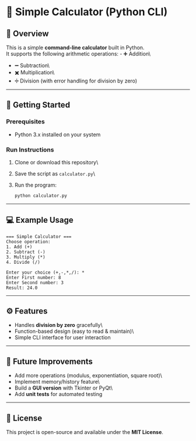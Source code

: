# 🧮 Simple Calculator (Python CLI)

## 📖 Overview

This is a simple **command-line calculator** built in Python.\
It supports the following arithmetic operations: - ➕ Addition\
- ➖ Subtraction\
- ✖️ Multiplication\
- ➗ Division (with error handling for division by zero)

------------------------------------------------------------------------

## 🚀 Getting Started

### Prerequisites

-   Python 3.x installed on your system

### Run Instructions

1.  Clone or download this repository\

2.  Save the script as `calculator.py`\

3.  Run the program:

    ``` bash
    python calculator.py
    ```

------------------------------------------------------------------------

## 💻 Example Usage

    === Simple Calculator ===
    Choose operation:
    1. Add (+)
    2. Subtract (-)
    3. Multiply (*)
    4. Divide (/)

    Enter your choice (+,-,*,/): *
    Enter First number: 8
    Enter Second number: 3
    Result: 24.0

------------------------------------------------------------------------

## ⚙️ Features

-   Handles **division by zero** gracefully\
-   Function-based design (easy to read & maintain)\
-   Simple CLI interface for user interaction

------------------------------------------------------------------------

## 🔮 Future Improvements

-   Add more operations (modulus, exponentiation, square root)\
-   Implement memory/history feature\
-   Build a **GUI version** with Tkinter or PyQt\
-   Add **unit tests** for automated testing

------------------------------------------------------------------------

## 📜 License

This project is open-source and available under the **MIT License**.
